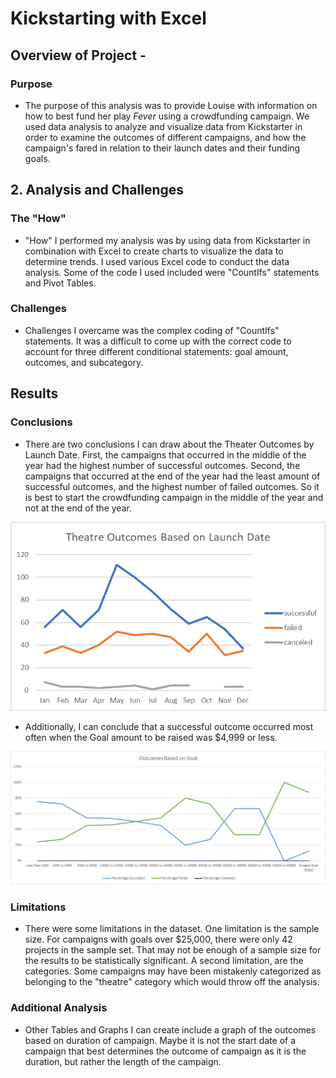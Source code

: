 # Kickstarting with Excel

## Overview of Project - 

### Purpose

- The purpose of this analysis was to provide Louise with information on how to best fund her play *Fever* using a crowdfunding campaign.  We used data analysis to analyze and visualize data from Kickstarter in order to examine the outcomes of different campaigns, and how the campaign's fared in relation to their launch dates and their funding goals. 

## 2. Analysis and Challenges

### The "How" 

- "How" I performed my analysis was by using data from Kickstarter in combination with Excel to create charts to visualize the data to determine trends. I used various Excel code to conduct the data analysis. Some of the code I used included were "CountIfs" statements and Pivot Tables.

### Challenges

- Challenges I overcame was the complex coding of "CountIfs" statements. It was a difficult to come up with the correct code to account for three different conditional statements: goal amount, outcomes, and subcategory.

## Results

### Conclusions

- There are two conclusions I can draw about the Theater Outcomes by Launch Date. First, the campaigns that occurred in the middle of the year had the highest number of successful outcomes. Second, the campaigns that occurred at the end of the year had the least amount of successful outcomes, and the highest number of failed outcomes. So it is best to start the crowdfunding campaign in the middle of the year and not at the end of the year. 

![](Theater_Outcomes_vs_Launch.png) 

- Additionally, I can conclude that a successful outcome occurred most often when the Goal amount to be raised was $4,999 or less.

![](Outcomes_vs_Goals.png) 

### Limitations

- There were some limitations in the dataset. One limitation is the sample size. For campaigns with goals over $25,000, there were only 42 projects in the sample set. That may not be enough of a sample size for the results to be statistically significant. A second limitation, are the categories. Some campaigns may have been mistakenly categorized as belonging to the "theatre" category which would throw off the analysis.

### Additional Analysis

- Other Tables and Graphs I can create include a graph of the outcomes based on duration of campaign. Maybe it is not the start date of a campaign that best determines the outcome of campaign as it is the duration, but rather the length of the campaign.

